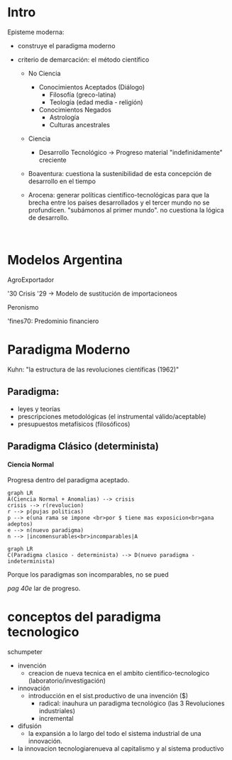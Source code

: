 # Intro

Episteme moderna:

*   construye el paradigma moderno

*   criterio de demarcación: el método científico

     *    No Ciencia

           *   Conocimientos Aceptados (Diálogo)
                *   Filosofía (greco-latina)
                *   Teología (edad media - religión)
           *   Conocimientos Negados
                *   Astrología
                *   Culturas ancestrales

     *    Ciencia

           *   Desarrollo Tecnológico -> Progreso material "indefinidamente"  creciente

     *    Boaventura: cuestiona la sustenibilidad de esta concepción de desarrollo en el tiempo

     *    Arocena: generar políticas científico-tecnológicas para que la brecha entre los países desarrollados y el tercer mundo no se profundicen. "subámonos al primer mundo". no cuestiona la lógica de desarrollo.

          ​

# Modelos Argentina

AgroExportador

'30 Crisis '29 -> Modelo de sustitución de importacioneos

Peronismo

'fines70: Predominio financiero

# Paradigma Moderno

Kuhn: "la estructura de las revoluciones científicas (1962)"

## Paradigma:

+   leyes y teorías
+   prescripciones metodológicas (el instrumental válido/aceptable)
+   presupuestos metafísicos (filosóficos)

## Paradigma Clásico (determinista)

#### Ciencia Normal

Progresa dentro del paradigma aceptado.

```mermaid
graph LR
A(Ciencia Normal + Anomalias) --> crisis
crisis --> r(revolucion)
r --> p(pujas politicas)
p --> e(una rama se impone <br>por $ tiene mas exposicion<br>gana adeptos)
e --> n(nuevo paradigma)
n --> |incomensurables<br>incomparables|A

```

```mermaid
graph LR
C(Paradigma clasico - determinista) --> D(nuevo paradigma - indeterminista)
```

Porque los paradigmas son incomparables, no se pued

_pag 40e_ lar de progreso. 



# conceptos del paradigma tecnologico

schumpeter

+   invención
    +   creacion de nueva tecnica en el ambito cientifico-tecnologico (laboratorio/investigación)
+   innovación
    +   introducción en el sist.productivo de una invención ($)
        +   radical: inauhura un paradigma tecnológico (las 3 Revoluciones industriales)
        +   incremental
+   difusión
    +   la expansión a lo largo del todo el sistema industrial de una innovación.
+   la innovacion tecnologiarenueva al capitalismo y al sistema productivo